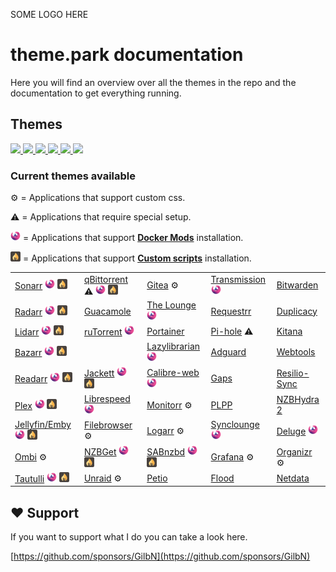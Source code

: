 SOME LOGO HERE

# theme.park documentation

Here you will find an overview over all the themes in the repo and the documentation to get everything running.

## Themes

<a href="colors/organizr-dark"><img src="/site_assets/organizrdark_banner.png" width="350px" />
<a href="colors/aquamarine"><img src="/site_assets/aquamarine_banner.png" width="350px" />
<a href="colors/hotline"><img src="/site_assets/hotline_banner.png" width="350px" />
<a href="colors/space-gray"><img src="/site_assets/spacegray_banner.png" width="350px" />
<a href="colors/dark"><img src="/site_assets/dark_banner.png" width="350px" />
<a href="colors/plex"><img src="/site_assets/plex_banner.png" width="350px"></a>

### Current themes available

⚙️ = Applications that support custom css.

⚠️ = Applications that require special setup.

![](../site_assets/lsio.png) = Applications that support **[Docker Mods](/setup/#docker-mods)** installation.

![](../site_assets/hotio.png) = Applications that support **[Custom scripts](/setup/#hotio-containers)** installation.

| | | |||
|------------------------|----------------------------------|--------------------------------|------------------------------|------------------------------|
| [Sonarr][sonarr] ![](../site_assets/lsio.png) ![](../site_assets/hotio.png)        | [qBittorrent][qbit] ⚠️ ![](../site_assets/lsio.png) ![](../site_assets/hotio.png)          | [Gitea][gitea] ⚙️               | [Transmission][transmission] ![](../site_assets/lsio.png) | [Bitwarden][bitwarden]      |
| [Radarr][radarr] ![](../site_assets/lsio.png) ![](../site_assets/hotio.png)        | [Guacamole][guacamole]           | [The Lounge][thelounge] ![](../site_assets/lsio.png)     | [Requestrr][requestrr]       | [Duplicacy][duplicacy]       |
| [Lidarr][lidarr] ![](../site_assets/lsio.png) ![](../site_assets/hotio.png)       | [ruTorrent][rutorrent] ![](../site_assets/lsio.png)         | [Portainer][portainer]         | [Pi-hole][pihole] ⚠️          | [Kitana][kitana]             |
| [Bazarr][bazarr] ![](../site_assets/lsio.png) ![](../site_assets/hotio.png)       |               | [Lazylibrarian][lazylibrarian] ![](../site_assets/lsio.png) | [Adguard][adguard]           | [Webtools][webtools]         |
| [Readarr][readarr] ![](../site_assets/lsio.png) ![](../site_assets/hotio.png)      | [Jackett][jackett] ![](../site_assets/lsio.png) ![](../site_assets/hotio.png)           | [Calibre-web][calibreweb] ![](../site_assets/lsio.png)    | [Gaps][gaps]                 | [Resilio-Sync][resilio-sync] |
| [Plex][plex] ![](../site_assets/lsio.png) ![](../site_assets/hotio.png)        | [Librespeed][html5speedtest] ![](../site_assets/lsio.png) | [Monitorr][monitorr] ⚙️         | [PLPP][plpp]                 | [NZBHydra 2][nzbhydra2]      |
| [Jellyfin/Emby][jelly] ![](../site_assets/lsio.png) ![](../site_assets/hotio.png) | [Filebrowser][filebrowser] ⚙️     | [Logarr][logarr] ⚙️             | [Synclounge][synclounge] ![](../site_assets/lsio.png)   | [Deluge][deluge] ![](../site_assets/lsio.png)           |
| [Ombi][ombi] ⚙️         | [NZBGet][nzbget] ![](../site_assets/lsio.png) ![](../site_assets/hotio.png)             | [SABnzbd][sabnzbd] ![](../site_assets/lsio.png) ![](../site_assets/hotio.png)         | [Grafana][grafana] ⚙️         | [Organizr][organizr] ⚙️       |
| [Tautulli][tautulli] ![](../site_assets/lsio.png) ![](../site_assets/hotio.png) |  [Unraid][unraid] ⚙️                                | [Petio][petio]     |    [Flood][flood]       |    [Netdata][netdata]                          |

[sonarr]: themes/Sonarr
[radarr]: themes/Radarr
[lidarr]: themes/Lidarr
[readarr]: themes/Readarr
[bazarr]: themes/Bazarr
[plex]: themes/Plex
[jelly]: themes/Jellyfin-Emby
[ombi]: themes/Ombi
[tautulli]: themes/Tautulli
[organizr]: themes/Organizr
[grafana]: themes/Grafana
[sabnzbd]: themes/SABnzbd
[nzbget]: themes/NZBGet
[nzbhydra2]: themes/NZBHydra-2
[deluge]: themes/Deluge
[qbit]: themes/qBittorrent
[guacamole]: themes/Guacamole
[rutorrent]: themes/ruTorrent
[netdata]: themes/Netdata
[jackett]: themes/Jackett
[html5speedtest]: themes/Librespeed
[filebrowser]: themes/Filebrowser
[monitorr]: themes/Monitorr
[logarr]: themes/Logarr
[plpp]: themes/PLPP
[Synclounge]: themes/Synclounge
[theLounge]: themes/The-Lounge
[portainer]: themes/Portainer
[lazylibrarian]: themes/Lazylibrarian
[calibreweb]: themes/Calibre-Web
[transmission]: themes/Transmission
[requestrr]: themes/Requestrr
[pihole]: themes/Pi-hole
[adguard]: themes/Adguard
[gaps]: themes/Gaps
[bitwarden]: themes/Bitwarden
[duplicacy]: themes/Duplicacy
[kitana]: themes/Kitana
[webtools]: themes/Webtools
[resilio-sync]: themes/Resilio-Sync
[gitea]: themes/Gitea
[unraid]: themes/Unraid
[petio]: themes/Petio
[flood]: themes/Flood
[prowlarr]: themes/Prowlarr

## :heart: Support

If you want to support what I do you can take a look here.

[https://github.com/sponsors/GilbN](https://github.com/sponsors/GilbN)

